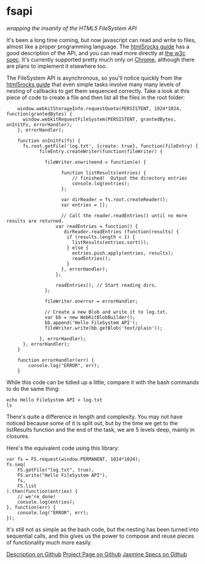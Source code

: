 fsapi
=====

*wrapping the insanity of the HTML5 FileSystem API*

It's been a long time coming, but now javascript can read and write to files, almost like a proper programming language.  The [html5rocks guide](http://www.html5rocks.com/en/tutorials/file/filesystem/) has a good description of the API, and you can read more directly at [the w3c spec](http://www.w3.org/TR/file-system-api/).  It's currently supported pretty much only on [Chrome](http://caniuse.com/#feat=filesystem), although there are plans to implement it elsewhere too.

The FileSystem API is asynchronous, so you'll notice quickly from the [html5rocks guide](http://www.html5rocks.com/en/tutorials/file/filesystem/) that even simple tasks involve many many levels of nesting of callbacks to get them sequenced correctly.  Take a look at this piece of code to create a file and then list all the files in the root folder:

		window.webkitStorageInfo.requestQuota(PERSISTENT, 1024*1024, function(grantedBytes) {
		  window.webkitRequestFileSystem(PERSISTENT, grantedBytes, onInitFs, errorHandler);
		}, errorHandler);
		
		function onInitFs(fs) {
		  fs.root.getFile('log.txt', {create: true}, function(fileEntry) {
			    fileEntry.createWriter(function(fileWriter) {
		
			      fileWriter.onwriteend = function(e) {
			        
			    		function listResults(entries) {
			    			// finished!  Output the directory entries
			    			console.log(entries);
			    		};
		
			    		var dirReader = fs.root.createReader();
			    		var entries = [];
		
			    		// Call the reader.readEntries() until no more results are returned.
		    		  var readEntries = function() {
		    		     dirReader.readEntries (function(results) {
		    		      if (results.length < 1) {
		    		        listResults(entries.sort());
		    		      } else {
		    		        entries.push.apply(entries, results);
		    		        readEntries();
		    		      }
		    		    }, errorHandler);
		    		  };
		
		    		  readEntries(); // Start reading dirs.
			      };
		
			      fileWriter.onerror = errorHandler;
		
			      // Create a new Blob and write it to log.txt.
			      var bb = new WebKitBlobBuilder();
			      bb.append('Hello FileSystem API');
			      fileWriter.write(bb.getBlob('text/plain'));
		
			    }, errorHandler);
		  }, errorHandler);
		}
		
		function errorHandler(err) {
			console.log("ERROR", err);
		}

While this code can be tidied up a little, compare it with the bash commands to do the same thing:

    echo Hello FileSystem API > log.txt
    ls
    
There's quite a difference in length and complexity.  You may not have noticed because some of it is split out, but by the time we get to the listResults function and the end of the task, we are 5 levels deep, mainly in closures.

Here's the equivalent code using this library:

	var fs = FS.request(window.PERMANENT, 1024*1024);
	fs.seq(
		FS.getFile("log.txt", true),
		FS.write("Hello FileSystem API"),
		fs,
		FS.list
	).then(function(entries) {
		// we're done!
		console.log(entries);
	}, function(err) {
		console.log("ERROR", err);
	});

It's still not as simple as the bash code, but the nesting has been turned into sequential calls, and this gives us the power to compose and reuse pieces of functionality much more easily.

[Description on Github](http://kybernetikos.github.com/fsapi/) [Project Page on Github](https://github.com/kybernetikos/fsapi) [Jasmine Specs on Github](http://kybernetikos.github.com/fsapi/specs/)